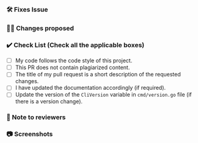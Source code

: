### 🛠️ Fixes Issue <!-- Remove this section if not applicable -->

<!-- Example: Closes #31 -->

### 👨‍💻 Changes proposed

<!-- List all the proposed changes in your PR -->

### ✔️ Check List (Check all the applicable boxes) <!-- Follow the below conventions to check the box -->

<!-- Mark all the applicable boxes. To mark the box as done follow the following conventions -->
<!--
[x] - Correct; marked as done
[ ] - Not correct; marked as **not** done
-->

- [ ] My code follows the code style of this project.
- [ ] This PR does not contain plagiarized content.
- [ ] The title of my pull request is a short description of the requested changes.
- [ ] I have updated the documentation accordingly (if required).
- [ ] Update the version of the `CliVersion` variable in `cmd/version.go` file (if there is a version change).

### 📄 Note to reviewers <!-- Add notes to reviewers if applicable -->


### 📷 Screenshots <!-- Remove this section if not applicable -->
